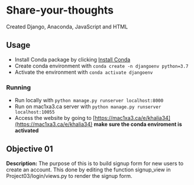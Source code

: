 # Share-your-thoughts
Created Django, Anaconda, JavaScript and HTML

## Usage
- Install Conda package by clicking [Install Conda](https://docs.anaconda.com/anaconda/install/)
- Create conda environment with ``` conda create -n djangoenv python=3.7 ``` 
- Activate the environment with  ```conda activate djangoenv```

### Running 
- Run locally with ```python manage.py runserver localhost:8000 ```
- Run on mac1xa3.ca server with ```python manage.py runserver localhost:10055```
- Access the website by going to [https://mac1xa3.ca/e/khalia34](https://mac1xa3.ca/e/khalia34) **make sure the conda enviroment is activated**

## Objective 01 
**Description:** The purpose of this is to build signup form for new users to create an account. This done by editing the function signup_view in Project03/login/views.py to render the signup form. 

